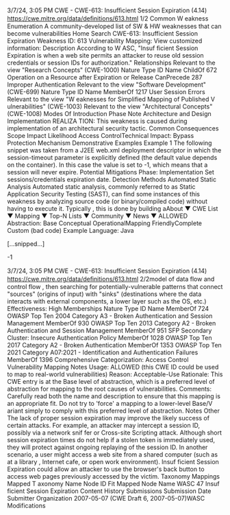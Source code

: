 3/7/24, 3:05 PM CWE - CWE-613: Insuﬃcient Session Expiration (4.14)
https://cwe.mitre.org/data/deﬁnitions/613.html 1/2
Common W eakness Enumeration
A community-developed list of SW & HW weaknesses that can become
vulnerabilities
Home Search
CWE-613: Insufficient Session Expiration
Weakness ID: 613
Vulnerability Mapping: 
View customized information:
 Description
According to W ASC, "Insuf ficient Session Expiration is when a web site permits an attacker to reuse old session credentials or
session IDs for authorization."
 Relationships
 Relevant to the view "Research Concepts" (CWE-1000)
Nature Type ID Name
ChildOf 672 Operation on a Resource after Expiration or Release
CanPrecede 287 Improper Authentication
 Relevant to the view "Software Development" (CWE-699)
Nature Type ID Name
MemberOf 1217 User Session Errors
 Relevant to the view "W eaknesses for Simplified Mapping of Published V ulnerabilities" (CWE-1003)
 Relevant to the view "Architectural Concepts" (CWE-1008)
 Modes Of Introduction
Phase Note
Architecture and Design
Implementation REALIZA TION: This weakness is caused during implementation of an architectural security tactic.
 Common Consequences
Scope Impact Likelihood
Access ControlTechnical Impact: Bypass Protection Mechanism
 Demonstrative Examples
Example 1
The following snippet was taken from a J2EE web.xml deployment descriptor in which the session-timeout parameter is explicitly
defined (the default value depends on the container). In this case the value is set to -1, which means that a session will never expire.
 Potential Mitigations
Phase: Implementation
Set sessions/credentials expiration date.
 Detection Methods
Automated Static Analysis
Automated static analysis, commonly referred to as Static Application Security Testing (SAST), can find some instances of this
weakness by analyzing source code (or binary/compiled code) without having to execute it. Typically , this is done by building aAbout ▼ CWE List ▼ Mapping ▼ Top-N Lists ▼ Community ▼ News ▼
ALLOWED
Abstraction: Base
Conceptual OperationalMapping
FriendlyComplete Custom
(bad code) Example Language: Java 

[...snipped...]

-1

3/7/24, 3:05 PM CWE - CWE-613: Insuﬃcient Session Expiration (4.14)
https://cwe.mitre.org/data/deﬁnitions/613.html 2/2model of data flow and control flow , then searching for potentially-vulnerable patterns that connect "sources" (origins of input)
with "sinks" (destinations where the data interacts with external components, a lower layer such as the OS, etc.)
Effectiveness: High
 Memberships
Nature Type ID Name
MemberOf 724 OWASP Top Ten 2004 Category A3 - Broken Authentication and Session Management
MemberOf 930 OWASP Top Ten 2013 Category A2 - Broken Authentication and Session Management
MemberOf 951 SFP Secondary Cluster: Insecure Authentication Policy
MemberOf 1028 OWASP Top Ten 2017 Category A2 - Broken Authentication
MemberOf 1353 OWASP Top Ten 2021 Category A07:2021 - Identification and Authentication Failures
MemberOf 1396 Comprehensive Categorization: Access Control
 Vulnerability Mapping Notes
Usage: ALLOWED (this CWE ID could be used to map to real-world vulnerabilities)
Reason: Acceptable-Use
Rationale:
This CWE entry is at the Base level of abstraction, which is a preferred level of abstraction for mapping to the root causes of
vulnerabilities.
Comments:
Carefully read both the name and description to ensure that this mapping is an appropriate fit. Do not try to 'force' a mapping to a
lower-level Base/V ariant simply to comply with this preferred level of abstraction.
 Notes
Other
The lack of proper session expiration may improve the likely success of certain attacks. For example, an attacker may intercept a
session ID, possibly via a network snif fer or Cross-site Scripting attack. Although short session expiration times do not help if a
stolen token is immediately used, they will protect against ongoing replaying of the session ID. In another scenario, a user might
access a web site from a shared computer (such as at a library , Internet cafe, or open work environment). Insuf ficient Session
Expiration could allow an attacker to use the browser's back button to access web pages previously accessed by the victim.
 Taxonomy Mappings
Mapped T axonomy Name Node ID Fit Mapped Node Name
WASC 47 Insuf ficient Session Expiration
 Content History
 Submissions
Submission Date Submitter Organization
2007-05-07
(CWE Draft 6, 2007-05-07)WASC
 Modifications
